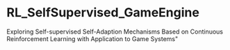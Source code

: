 # RL_SelfSupervised_GameEngine
Exploring Self-supervised Self-Adaption Mechanisms Based on Continuous Reinforcement Learning with Application to Game Systems"
